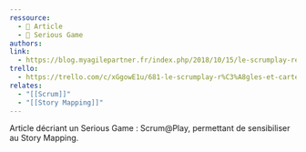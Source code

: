 ```yaml
---
ressource:
  - 📰 Article
  - 🧩 Serious Game
authors: 
link:
  - https://blog.myagilepartner.fr/index.php/2018/10/15/le-scrumplay-regles-et-cartes/
trello:
  - https://trello.com/c/xGgowE1u/681-le-scrumplay-r%C3%A8gles-et-cartes-my-agile-partner-scrum
relates:
  - "[[Scrum]]"
  - "[[Story Mapping]]"
---
```

Article décriant un Serious Game : Scrum@Play, permettant de sensibiliser au Story Mapping.